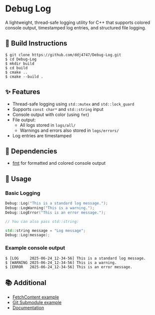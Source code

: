 # Debug Log
A lightweight, thread-safe logging utility for C++ that supports colored console output, timestamped log entries, and structured file logging.

## 🔧 Build Instructions

```shell
$ git clone https://github.com/ddj4747/Debug-Log.git
$ cd Debug-Log
$ mkdir build
$ cd build
$ cmake ..
$ cmake --build .
```

## ✨ Features

- Thread-safe logging using `std::mutex` and `std::lock_guard`
- Supports `const char*` and `std::string` input
- Console output with color (using `fmt`)
- File output:
    - All logs stored in `logs/all/`
    - Warnings and errors also stored in `logs/errors/`
- Log entries are timestamped

## 📌 Dependencies

- [fmt](https://github.com/fmtlib/fmt) for formatted and colored console output

## 🚀 Usage

### Basic Logging

```c++
Debug::Log("This is a standard log message.");
Debug::LogWarning("This is a warning.");
Debug::LogError("This is an error message.");

// You can also pass std::string:

std::string message = "Log message";
Debug::Log(message);
```

### Example console output
```shell
$ [LOG     2025-06-24_12-34-56] This is a standard log message.
$ [WARNING 2025-06-24_12-34-56] This is a warning.
$ [ERROR   2025-06-24_12-34-56] This is an error message.
```

## 📚 Additional
- [FetchContent example](examples/cmake-fetchcontent.md)
- [Git Submodule example](examples/cmake-gitmodule.md)
- [Documentation](examples/cmake-docs.md)
